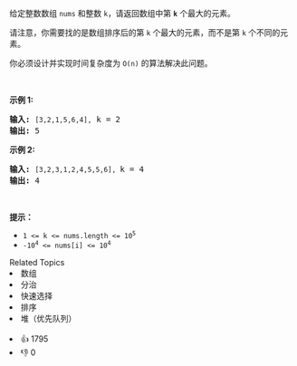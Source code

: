 <p>给定整数数组 <code>nums</code> 和整数 <code>k</code>，请返回数组中第 <code><strong>k</strong></code> 个最大的元素。</p>

<p>请注意，你需要找的是数组排序后的第 <code>k</code> 个最大的元素，而不是第 <code>k</code> 个不同的元素。</p>

<p>你必须设计并实现时间复杂度为 <code>O(n)</code> 的算法解决此问题。</p>

<p>&nbsp;</p>

<p><strong>示例 1:</strong></p>

<pre>
<strong>输入:</strong> <span><code>[3,2,1,5,6,4],</code></span> k = 2
<strong>输出:</strong> 5
</pre>

<p><strong>示例&nbsp;2:</strong></p>

<pre>
<strong>输入:</strong> <span><code>[3,2,3,1,2,4,5,5,6], </code></span>k = 4
<strong>输出:</strong> 4</pre>

<p>&nbsp;</p>

<p><strong>提示： </strong></p>

<ul> 
 <li><code>1 &lt;= k &lt;= nums.length &lt;= 10<sup>5</sup></code></li> 
 <li><code>-10<sup>4</sup>&nbsp;&lt;= nums[i] &lt;= 10<sup>4</sup></code></li> 
</ul>

<div><div>Related Topics</div><div><li>数组</li><li>分治</li><li>快速选择</li><li>排序</li><li>堆（优先队列）</li></div></div><br><div><li>👍 1795</li><li>👎 0</li></div>